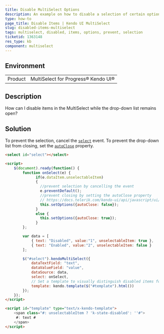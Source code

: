 ```yaml
---
title: Disable MultiSelect Options
description: An example on how to disable a selection of certain options in a MultiSelect and prevent the drop-down from closing when the user clicks them.
type: how-to
page_title: Disable Items | Kendo UI MultiSelect
slug: disabled-items-multiselect
tags: multiselect, disabled, items, options, prevent, selection
ticketid: 1363148
res_type: kb
component: multiselect
---
```


## Environment

<table>
 <tr>
  <td>Product</td>
  <td>MultiSelect for Progress&reg; Kendo UI&reg;</td>
 </tr>
</table>

## Description

How can I disable items in the MultiSelect while the drop-down list remains open?

## Solution

To prevent the selection, cancel the [`select`](https://docs.telerik.com/kendo-ui/api/javascript/ui/multiselect/events/select) event. To prevent the drop-down list from closing, set the [`autoClose`](https://docs.telerik.com/kendo-ui/api/javascript/ui/multiselect/configuration/autoclose) property.

```html
<select id="select"></select>

<script>
    $(document).ready(function() {
        function onSelect(e) {
              if(e.dataItem.unselectableItem)
              {
                //prevent selection by cancelling the event
                e.preventDefault();
                //prevent closing by setting the autoClose property
                // https://docs.telerik.com/kendo-ui/api/javascript/ui/multiselect/configuration/autoclose
                this.setOptions({autoClose: false});
              }
              else {
               	this.setOptions({autoClose: true});
              }
        };

        var data = [
            { text: "Disabled", value:"1", unselectableItem: true },
            { text: "Enabled", value:"2", unselectableItem: false }
        ];

        $("#select").kendoMultiSelect({
            dataTextField: "text",
            dataValueField: "value",
            dataSource: data,
            select: onSelect,
            // Set a template to visually distinguish disabled items for the user.
            template: kendo.template($("#template").html())
        });
    });
</script>

<script id="template" type="text/x-kendo-template">
	<span class="#: unselectableItem ? 'k-state-disabled': ''#">
  	 #: text #
	</span>
</script>
```

